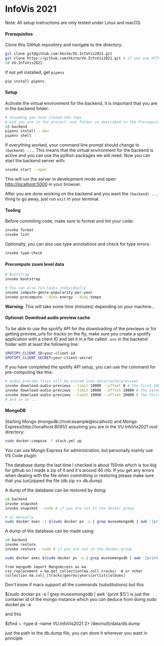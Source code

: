 # InfoVis 2021

Note: All setup instructions are only tested under Linux and macOS.

#### Prerequisites

Clone this GitHub repository and navigate to the directory:
```bash
git clone git@github.com:hkstm/VU.InfoVis2021.git
git clone https://github.com/hkstm/VU.InfoVis2021.git # if you use HTTPS instead of SSH
cd VU.InfoVis2021
```

If not yet installed, get `pipenv` 
```bash
pip install pipenv
```

#### Setup

Activate the virtual environment for the backend, it is important that you are in the backend folder:
```bash
# assuming you have cloned the repo
# and you are in the project root folder as described in the Prerequisites
cd backend
pipenv install --dev
pipenv shell
```

If everything worked, your command line prompt should change to `(backend) ...`.
This means that the virtual environment for the backend is active and you can use the python packages we will need.
Now you can start the backend server with:
```bash
invoke start --open
```
This will run the server in development mode and open [http://localhost:5000](http://localhost:5000) in your browser.

After you are done working on the backend and you want the `(backend) ...` thing to go away, just run `exit` in your terminal.

#### Tooling

Before commiting code, make sure to format and lint your code:
```bash
invoke format
invoke lint
```
Optionally, you can also use type annotations and check for type errors:
```bash
invoke type-check
```

#### Precompute zoom level data

```bash
# Bootstrap
invoke bootstrap

# You can also run tasks individually
invoke compute-genre-popularity-per-year
invoke precompute --dimx energy --dimy tempo
```

**Warning**: This will take some time (minutes) depending on your machine...

#### Optional: Download audio preview cache

To be able to use the spotify API for the downloading of the previews or for getting preview_urls for tracks on the fly, make sure you create a spotify application with a client ID and set it in a file called `.env` in the backend folder with at least the following line:
```bash
SPOTIPY_CLIENT_ID=your-client-id
SPOTIPY_CLIENT_SECRET=your-client-secret
```

If you have completed the spotify API setup, you can use the command for pre-computing like this:
```bash
# audio preview files will be stored into data/cache/previews
invoke download-audio-previews --limit 10000 --offset 0 # the first 10000
invoke download-audio-previews --limit 10000 --offset 10000 # the second 10000
invoke download-audio-previews --limit 10000 --offset 20000 # the third 10000
# and so on ...
```

#### MongoDB

Starting Mongo (mongodb://root:example@localhost) and Mongo Express(http://localhost:8081/) assuming you are in the VU.InfoVis2021 root directory:
```bash
sudo docker-compose -f stack.yml up
```
You can use Mongo Express for administration, but personally mainly use VS Code plugin

The database dump the last time I checked is about 150mb which is too big for github so I made a zip of it and it's around 40 mb. If you get any errors when dealing with the file when committing or restoring please make sure that you (un)zipped the file (db.zip <-> db.dump)

A dump of the database can be restored by doing:
```bash
cd backend
invoke snapshot
invoke snapshot --sudo # if you are not in the docker group

# or manually
sudo docker exec -i $(sudo docker ps -a | grep musexmongodb | awk '{print $1}') sh -c 'mongorestore --authenticationDatabase admin --username root --password example --archive' < $(find ~ -type d -name VU.InfoVis2021 2> /dev/null)/data/db.dump
```

A dump of the database can be made using:
```bash
cd backend
invoke restore
invoke restore --sudo # if you are not in the docker group

sudo docker exec $(sudo docker ps -a | grep musexmongodb | awk '{print $1}') sh -c 'mongodump --authenticationDatabase admin --username root --password example --archive' > $(find ~ -type d -name VU.InfoVis2021 2> /dev/null)/data/db.dump
```

```
from mongodb import MongoAccess as ma
csv_replacement = ma.get_collection(ma.coll_tracks)  # or other collection ma.coll_[tracks|genres|years|artists|albums]
```

Don't know if macs support all the commands (substitutions) but this

$(sudo docker ps -a | grep musexmongodb | awk '{print $1}') is just the container id of the mongo instance which you can deduce from doing sudo docker ps -a

and this

$(find ~ -type d -name VU.InfoVis2021 2> /dev/null)/data/db.dump

just the path to the db.dump file, you can store it wherever you want in principle
